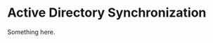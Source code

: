 [title]: # (Active Directory Synchronization)
[tags]: # (XXX)
[priority]: # (4800)
# Active Directory Synchronization
Something here.
